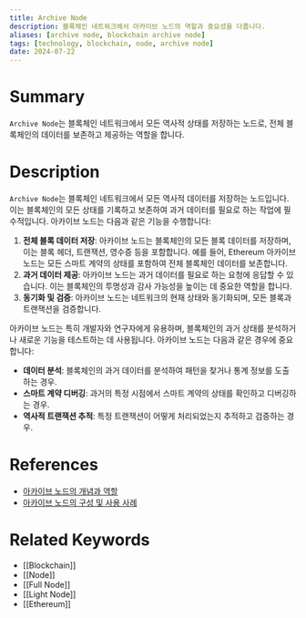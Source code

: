 ```yaml
---
title: Archive Node
description: 블록체인 네트워크에서 아카이브 노드의 역할과 중요성을 다룹니다.
aliases: [archive node, blockchain archive node]
tags: [technology, blockchain, node, archive node]
date: 2024-07-22
---
```

# Summary

`Archive Node`는 블록체인 네트워크에서 모든 역사적 상태를 저장하는 노드로, 전체 블록체인의 데이터를 보존하고 제공하는 역할을 합니다.

# Description

`Archive Node`는 블록체인 네트워크에서 모든 역사적 데이터를 저장하는 노드입니다. 이는 블록체인의 모든 상태를 기록하고 보존하여 과거 데이터를 필요로 하는 작업에 필수적입니다. 아카이브 노드는 다음과 같은 기능을 수행합니다:

1. **전체 블록 데이터 저장**: 아카이브 노드는 블록체인의 모든 블록 데이터를 저장하며, 이는 블록 헤더, 트랜잭션, 영수증 등을 포함합니다. 예를 들어, Ethereum 아카이브 노드는 모든 스마트 계약의 상태를 포함하여 전체 블록체인 데이터를 보존합니다.
2. **과거 데이터 제공**: 아카이브 노드는 과거 데이터를 필요로 하는 요청에 응답할 수 있습니다. 이는 블록체인의 투명성과 감사 가능성을 높이는 데 중요한 역할을 합니다.
3. **동기화 및 검증**: 아카이브 노드는 네트워크의 현재 상태와 동기화되며, 모든 블록과 트랜잭션을 검증합니다.

아카이브 노드는 특히 개발자와 연구자에게 유용하며, 블록체인의 과거 상태를 분석하거나 새로운 기능을 테스트하는 데 사용됩니다. 아카이브 노드는 다음과 같은 경우에 중요합니다:

- **데이터 분석**: 블록체인의 과거 데이터를 분석하여 패턴을 찾거나 통계 정보를 도출하는 경우.
- **스마트 계약 디버깅**: 과거의 특정 시점에서 스마트 계약의 상태를 확인하고 디버깅하는 경우.
- **역사적 트랜잭션 추적**: 특정 트랜잭션이 어떻게 처리되었는지 추적하고 검증하는 경우.

# References

- [아카이브 노드의 개념과 역할](https://ethereum.org/en/developers/docs/nodes-and-clients/archive-nodes/)
- [아카이브 노드의 구성 및 사용 사례](https://www.alchemy.com/overviews/archive-nodes)
# Related Keywords

- [[Blockchain]]
- [[Node]]
- [[Full Node]]
- [[Light Node]]
- [[Ethereum]]
